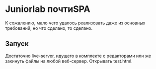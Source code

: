 ﻿# Juniorlab почтиSPA

К сожалению, мало чего удалось реализовать даже из основных требований, но что сделано, то сделано.

## Запуск

Достаточно live-server, идущего в комплекте с редакторами или же закинуть файлы на любой веб-сервер. Открывать test.html.


